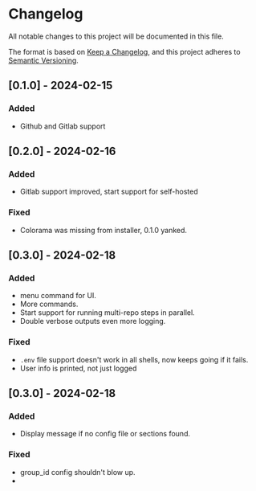 # Changelog

All notable changes to this project will be documented in this file.

The format is based on [Keep a Changelog](https://keepachangelog.com/en/1.0.0/),
and this project adheres to [Semantic Versioning](https://semver.org/spec/v2.0.0.html).


## [0.1.0] - 2024-02-15

### Added

- Github and Gitlab support

## [0.2.0] - 2024-02-16

### Added

- Gitlab support improved, start support for self-hosted

### Fixed

- Colorama was missing from installer, 0.1.0 yanked.

## [0.3.0] - 2024-02-18

### Added
- menu command for UI.
- More commands.
- Start support for running multi-repo steps in parallel.
- Double verbose outputs even more logging.

### Fixed
- `.env` file support doesn't work in all shells, now keeps going if it fails.
- User info is printed, not just logged

## [0.3.0] - 2024-02-18

### Added
- Display message if no config file or sections found.

### Fixed
- group_id config shouldn't blow up.
- 